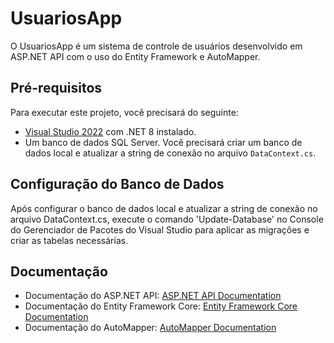 # UsuariosApp

O UsuariosApp é um sistema de controle de usuários desenvolvido em ASP.NET API com o uso do Entity Framework e AutoMapper.

## Pré-requisitos

Para executar este projeto, você precisará do seguinte:

- [Visual Studio 2022](https://visualstudio.microsoft.com/pt-br/vs/) com .NET 8 instalado.
- Um banco de dados SQL Server. Você precisará criar um banco de dados local e atualizar a string de conexão no arquivo `DataContext.cs`.

## Configuração do Banco de Dados

Após configurar o banco de dados local e atualizar a string de conexão no arquivo DataContext.cs, execute o comando 'Update-Database' no Console do Gerenciador de Pacotes do Visual Studio para aplicar as migrações e criar as tabelas necessárias.

## Documentação

- Documentação do ASP.NET API: [ASP.NET API Documentation](https://docs.microsoft.com/pt-br/aspnet/core/web-api/?view=aspnetcore-8.0)
- Documentação do Entity Framework Core: [Entity Framework Core Documentation](https://docs.microsoft.com/pt-br/ef/core/)
- Documentação do AutoMapper: [AutoMapper Documentation](https://docs.automapper.org/en/latest/)


